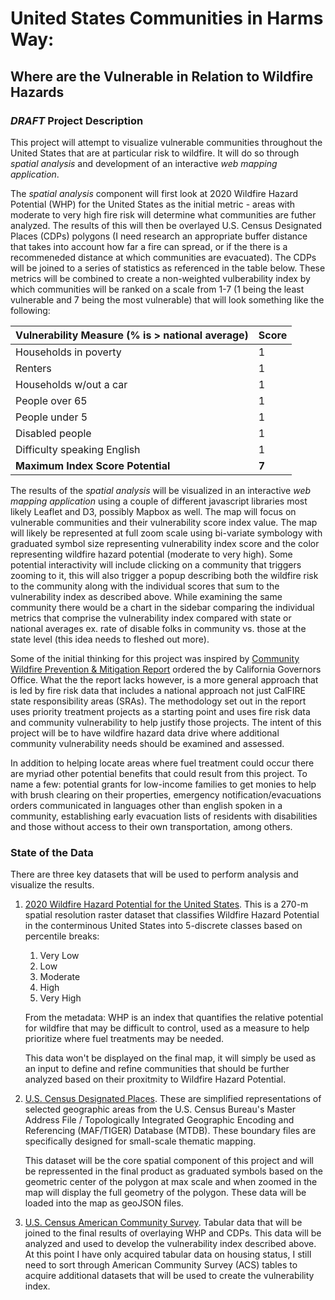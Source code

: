 # United States Communities in Harms Way:
## **Where are the Vulnerable in Relation to Wildfire Hazards**  
### *DRAFT* Project Description
This project will attempt to visualize vulnerable communities throughout the United States that are at particular risk to wildfire. It will do so through *spatial analysis* and development of an interactive *web mapping application*.  

The *spatial analysis* component will first look at 2020 Wildfire Hazard Potential (WHP) for the United States as the initial metric - areas with moderate to very high fire risk will determine what communities are futher analyzed. The results of this will then be overlayed U.S. Census Designated Places \(CDPs\) polygons \(I need research an appropriate buffer distance that takes into account how far a fire can spread, or if the there is a recommeneded distance at which communities are evacuated). The CDPs will be joined to a series of statistics as referenced in the table below. These metrics will be combined to create a non-weighted vulberability index by which communities will be ranked on a scale from 1-7 (1 being the least vulnerable and 7 being the most vulnerable) that will look something like the following:

| Vulnerability Measure (% is > national average) | Score       |
| ------------------------------------------------| ----------- |
| Households in poverty                           | 1           |
| Renters                                         | 1           |
| Households w/out a car                          | 1           |
| People over 65                                  | 1           |
| People under 5                                  | 1           |
| Disabled people                                 | 1           |
| Difficulty speaking English                     | 1           |
| **Maximum Index Score Potential**               | **7**       |

The results of the *spatial analysis* will be visualized in an interactive *web mapping application* using a couple of different javascript libraries most likely Leaflet and D3, possibly Mapbox as well. The map will focus on vulnerable communities and their vulnerability score index value. The map will likely be represented at full zoom scale using bi-variate symbology with graduated symbol size representing vulnerability index score and the color representing wildfire hazard potential (moderate to very high). Some potential interactivity will include clicking on a community that triggers zooming to it, this will also trigger a popup describing both the wildfire risk to the community along with the individual scores that sum to the vulnerability index as described above. While examining the same community there would be a chart in the sidebar comparing the individual metrics that comprise the vulnerability index compared with state or national averages ex. rate of disable folks in community vs. those at the state level \(this idea needs to fleshed out more\).  

Some of the initial thinking for this project was inspired by [Community Wildfire Prevention & Mitigation Report](https://www.fire.ca.gov/media/5584/45-day-report-final.pdf) ordered the by California Governors Office. What the the report lacks however, is a more general approach that is led by fire risk data that includes a national approach not just CalFIRE state responsibility areas (SRAs). The methodology set out in the report uses priority treatment projects as a starting point and uses fire risk data and community vulnerability to help justify those projects. The intent of this project will be to have wildfire hazard data drive where additional community vulnerability needs should be examined and assessed. 

In addition to helping locate areas where fuel treatment could occur there are myriad other potential benefits that could result from this project. To name a few: potential grants for low-income families to get monies to help with brush clearing on their properties, emergency notification/evacuations orders communicated in languages other than english spoken in a community, establishing early evacuation lists of residents with disabilities and those without access to their own transportation, among others.

### State of the Data
There are three key datasets that will be used to perform analysis and visualize the results.

1. [2020 Wildfire Hazard Potential for the United States](https://www.fs.usda.gov/rmrs/datasets/wildfire-hazard-potential-united-states-270-m-version-2020-3rd-edition). This is a 270-m spatial resolution raster dataset that classifies Wildfire Hazard Potential in the conterminous United States into 5-discrete classes based on percentile breaks:   
       
    1. Very Low
    2. Low
    3. Moderate
    4. High
    5. Very High  

   From the metadata: WHP is an index that quantifies the relative potential for wildfire that may be difficult to control, used as a measure to help prioritize where fuel treatments may be needed.  

   This data won't be displayed on the final map, it will simply be used as an input to define and refine communities that should be further analyzed based on their proxitmity to Wildfire Hazard Potential.

2. [U.S. Census Designated Places](https://www2.census.gov/geo/tiger/GENZ2020/shp/cb_2020_us_place_500k.zip). These are simplified representations of selected geographic areas from the U.S. Census Bureau's Master Address File / Topologically Integrated Geographic Encoding and Referencing (MAF/TIGER) Database (MTDB). These boundary files are specifically designed for small-scale thematic mapping.  

    This dataset will be the core spatial component of this project and will be repressented in the final product as graduated symbols based on the geometric center of the polygon at max scale and when zoomed in the map will display the full geometry of the polygon. These data will be loaded into the map as geoJSON files.

3. [U.S. Census American Community Survey](https://www.census.gov/programs-surveys/acs/data.html). Tabular data that will be joined to the final results of overlaying WHP and CDPs. This data will be analyzed and used to develop the vulnerability index described above. At this point I have only acquired tabular data on housing status, I still need to sort through American Community Survey (ACS) tables to acquire additional datasets that will be used to create the vulnerability index. 


    



